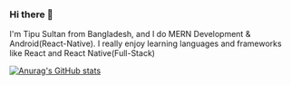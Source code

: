 ### Hi there 👋
I'm Tipu Sultan from Bangladesh, and I do MERN Development & Android(React-Native). 
I really enjoy learning languages and frameworks like React and React Native(Full-Stack)

[![Anurag's GitHub stats](https://github-readme-stats.vercel.app/api?username=T3sultan)](https://github.com/anuraghazra/github-readme-stats)
